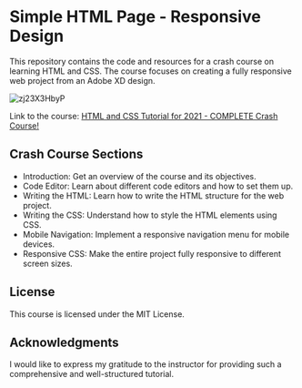 # Simple HTML Page - Responsive Design
This repository contains the code and resources for a crash course on learning HTML and CSS. The course focuses on creating a fully responsive web project from an Adobe XD design.

![zj23X3HbyP](https://github.com/EduardoAPDias/HTML-CSS-Tutorial/assets/64121417/baa85015-c053-46d3-9f5d-41d915ccf6fc)

Link to the course: [HTML and CSS Tutorial for 2021 - COMPLETE Crash Course!](https://www.youtube.com/watch?v=D-h8L5hgW-w/ "HTML and CSS Tutorial for 2021 - COMPLETE Crash Course!")

## Crash Course Sections

* Introduction: Get an overview of the course and its objectives.
* Code Editor: Learn about different code editors and how to set them up.
* Writing the HTML: Learn how to write the HTML structure for the web project.
* Writing the CSS: Understand how to style the HTML elements using CSS.
* Mobile Navigation: Implement a responsive navigation menu for mobile devices.
* Responsive CSS: Make the entire project fully responsive to different screen sizes.

## License
This course is licensed under the MIT License.

## Acknowledgments
I would like to express my gratitude to the instructor for providing such a comprehensive and well-structured tutorial.
